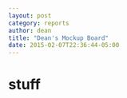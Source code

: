 ```yaml
---
layout: post
category: reports
author: dean
title: "Dean's Mockup Board"
date: 2015-02-07T22:36:44-05:00
---
```


# stuff
